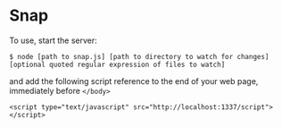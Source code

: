 Snap
====

To use, start the server:

    $ node [path to snap.js] [path to directory to watch for changes] [optional quoted regular expression of files to watch]

and add the following script reference to the end of your web page, immediately before `</body>`

    <script type="text/javascript" src="http://localhost:1337/script"></script>
